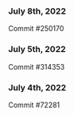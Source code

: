 ### July 8th, 2022

Commit #250170

### July 5th, 2022

Commit #314353


### July 4th, 2022

Commit #72281
